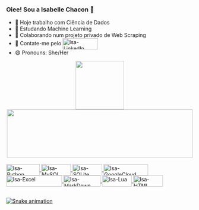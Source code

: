 ### Oiee! Sou a Isabelle Chacon 👋

- 🔭 Hoje trabalho com Ciência de Dados
- 🌱 Estudando Machine Learning
- 👯 Colaborando num projeto privado de Web Scraping
- 💬 Contate-me pelo <a href="https://www.linkedin.com/in/isabelle-chacon-b2360a134/"><img align="center" alt="Isa-LinkedIn" height="30" width="95" src="https://img.shields.io/badge/LinkedIn-0077B5?style=for-the-badge&logo=linkedin&logoColor=white"></a> 
- 😄 Pronouns: She/Her

<div align="center">
  <a href="https://github.com/isachacon">
  <img height="130em" src="https://github-readme-stats.vercel.app/api?username=isachacon&show_icons=true&theme=dracula&include_all_commits=true&count_private=true"/>
  <img height="130em" width="500" src="https://github-readme-stats.vercel.app/api/top-langs/?username=isachacon&layout=compact&langs_count=7&theme=dracula"/>
</div>
  
  <div style="display: inline_block"><br>
  <img align="center" alt="Isa-Python" height="30" width="90" src="https://img.shields.io/badge/Python-3776AB?style=for-the-badge&logo=python&logoColor=white">
   <img align="center" alt="Isa-MySQL" height="30" width="80" src="https://img.shields.io/badge/MySQL-005C84?style=for-the-badge&logo=mysql&logoColor=white">
    <img align="center" alt="Isa-SQLite" height="30" width="80" src="https://img.shields.io/badge/SQLite-07405E?style=for-the-badge&logo=sqlite&logoColor=white">
    <img align="center" alt="Isa-GoogleCloud" height="30" width="120" src="https://img.shields.io/badge/Google_Cloud-4285F4?style=for-the-badge&logo=google-cloud&logoColor=white">
    <img align="center" alt="Isa-Excel" height="30" width="150" src="https://img.shields.io/badge/Microsoft_Excel-217346?style=for-the-badge&logo=microsoft-excel&logoColor=white">
    <img align="center" alt="Isa-MarkDown" height="30" width="100" src="https://img.shields.io/badge/Markdown-000000?style=for-the-badge&logo=markdown&logoColor=white">
    <img align="center" alt="Isa-Lua" height="30" width="80" src="https://img.shields.io/badge/Lua-2C2D72?style=for-the-badge&logo=lua&logoColor=white">
    <img align="center" alt="Isa-HTML" height="30" width="80" src="https://img.shields.io/badge/HTML-239120?style=for-the-badge&logo=html5&logoColor=white"> 
</div>
  
##  
  
   ![Snake animation](https://github.com/isachacon/isachacon/blob/output/dist/github-contribution-grid-snake.svg)
  

  
